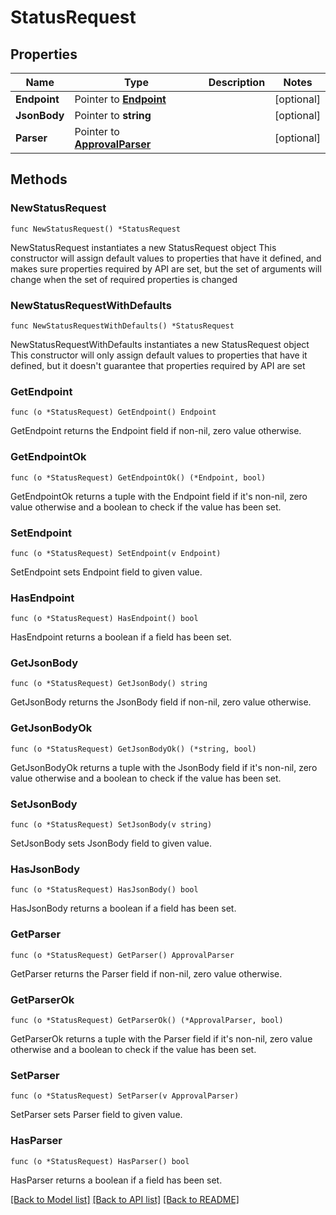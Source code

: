 # StatusRequest

## Properties

Name | Type | Description | Notes
------------ | ------------- | ------------- | -------------
**Endpoint** | Pointer to [**Endpoint**](Endpoint.md) |  | [optional] 
**JsonBody** | Pointer to **string** |  | [optional] 
**Parser** | Pointer to [**ApprovalParser**](ApprovalParser.md) |  | [optional] 

## Methods

### NewStatusRequest

`func NewStatusRequest() *StatusRequest`

NewStatusRequest instantiates a new StatusRequest object
This constructor will assign default values to properties that have it defined,
and makes sure properties required by API are set, but the set of arguments
will change when the set of required properties is changed

### NewStatusRequestWithDefaults

`func NewStatusRequestWithDefaults() *StatusRequest`

NewStatusRequestWithDefaults instantiates a new StatusRequest object
This constructor will only assign default values to properties that have it defined,
but it doesn't guarantee that properties required by API are set

### GetEndpoint

`func (o *StatusRequest) GetEndpoint() Endpoint`

GetEndpoint returns the Endpoint field if non-nil, zero value otherwise.

### GetEndpointOk

`func (o *StatusRequest) GetEndpointOk() (*Endpoint, bool)`

GetEndpointOk returns a tuple with the Endpoint field if it's non-nil, zero value otherwise
and a boolean to check if the value has been set.

### SetEndpoint

`func (o *StatusRequest) SetEndpoint(v Endpoint)`

SetEndpoint sets Endpoint field to given value.

### HasEndpoint

`func (o *StatusRequest) HasEndpoint() bool`

HasEndpoint returns a boolean if a field has been set.

### GetJsonBody

`func (o *StatusRequest) GetJsonBody() string`

GetJsonBody returns the JsonBody field if non-nil, zero value otherwise.

### GetJsonBodyOk

`func (o *StatusRequest) GetJsonBodyOk() (*string, bool)`

GetJsonBodyOk returns a tuple with the JsonBody field if it's non-nil, zero value otherwise
and a boolean to check if the value has been set.

### SetJsonBody

`func (o *StatusRequest) SetJsonBody(v string)`

SetJsonBody sets JsonBody field to given value.

### HasJsonBody

`func (o *StatusRequest) HasJsonBody() bool`

HasJsonBody returns a boolean if a field has been set.

### GetParser

`func (o *StatusRequest) GetParser() ApprovalParser`

GetParser returns the Parser field if non-nil, zero value otherwise.

### GetParserOk

`func (o *StatusRequest) GetParserOk() (*ApprovalParser, bool)`

GetParserOk returns a tuple with the Parser field if it's non-nil, zero value otherwise
and a boolean to check if the value has been set.

### SetParser

`func (o *StatusRequest) SetParser(v ApprovalParser)`

SetParser sets Parser field to given value.

### HasParser

`func (o *StatusRequest) HasParser() bool`

HasParser returns a boolean if a field has been set.


[[Back to Model list]](../README.md#documentation-for-models) [[Back to API list]](../README.md#documentation-for-api-endpoints) [[Back to README]](../README.md)


